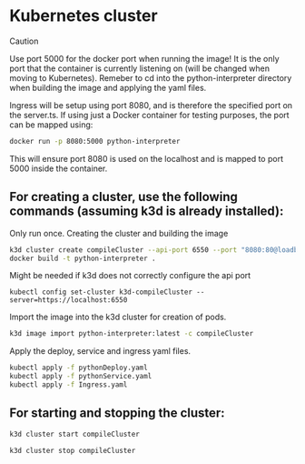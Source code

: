# Kubernetes cluster
> [!CAUTION]
> Use port 5000 for the docker port when running the image!
> It is the only port that the container is currently listening on (will be changed when moving to Kubernetes).
> Remeber to cd into the python-interpreter directory when building the image and applying the yaml files.

Ingress will be setup using port 8080, and is therefore the specified port on the server.ts. If using just a Docker container for testing purposes, the port can be mapped using:
```sh
docker run -p 8080:5000 python-interpreter
```
This will ensure port 8080 is used on the localhost and is mapped to port 5000 inside the container.


## For creating a cluster, use the following commands (assuming k3d is already installed):

Only run once.
Creating the cluster and building the image
```sh
k3d cluster create compileCluster --api-port 6550 --port "8080:80@loadbalancer" 
docker build -t python-interpreter .
```

Might be needed if k3d does not correctly configure the api port
```
kubectl config set-cluster k3d-compileCluster --server=https://localhost:6550
```

Import the image into the k3d cluster for creation of pods.
```sh
k3d image import python-interpreter:latest -c compileCluster
```

Apply the deploy, service and ingress yaml files.
```sh
kubectl apply -f pythonDeploy.yaml
kubectl apply -f pythonService.yaml
kubectl apply -f Ingress.yaml
```


## For starting and stopping the cluster:
```sh
k3d cluster start compileCluster
```
```sh
k3d cluster stop compileCluster
```
